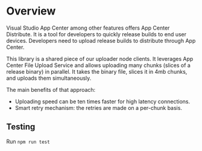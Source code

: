 # Overview

Visual Studio App Center among other features offers App Center Distribute. It is a tool for developers to quickly release builds to end user devices. Developers need to upload release builds to distribute through App Center.

This library is a shared piece of our uploader node clients. It leverages App Center File Upload Service and allows uploading many chunks (slices of a release binary) in parallel. It takes the binary file, slices it in 4mb chunks, and uploads them simultaneously.

The main benefits of that approach:

* Uploading speed can be ten times faster for high latency connections.
* Smart retry mechanism: the retries are made on a per-chunk basis.

## Testing

Run `npm run test`
